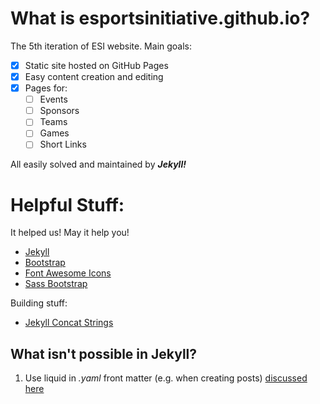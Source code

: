 # What is esportsinitiative.github.io?
The 5th iteration of ESI website. Main goals:

- [x] Static site hosted on GitHub Pages
- [x] Easy content creation and editing
- [x] Pages for:
  - [ ] Events
  - [ ] Sponsors
  - [ ] Teams
  - [ ] Games
  - [ ] Short Links

All easily solved and maintained by ***Jekyll!***


# Helpful Stuff:
It helped us! May it help you!

- [Jekyll](https://jekyllrb.com/)
- [Bootstrap](https://getbootstrap.com/css/)
- [Font Awesome Icons](http://fontawesome.io/icons/)
- [Sass Bootstrap](http://kvurd.com/blog/my-jekyll-blog-setup-bootstrap-sass-pygments/)

Building stuff:

- [Jekyll Concat Strings](https://stackoverflow.com/questions/23688939/contatenate-append-a-string-to-another-one-in-jekyll-liquid)

## What isn't possible in Jekyll?

1. Use liquid in *.yaml* front matter (e.g. when creating posts) [discussed here](https://stackoverflow.com/questions/14487110/include-jekyll-liquid-template-data-in-a-yaml-variable)
